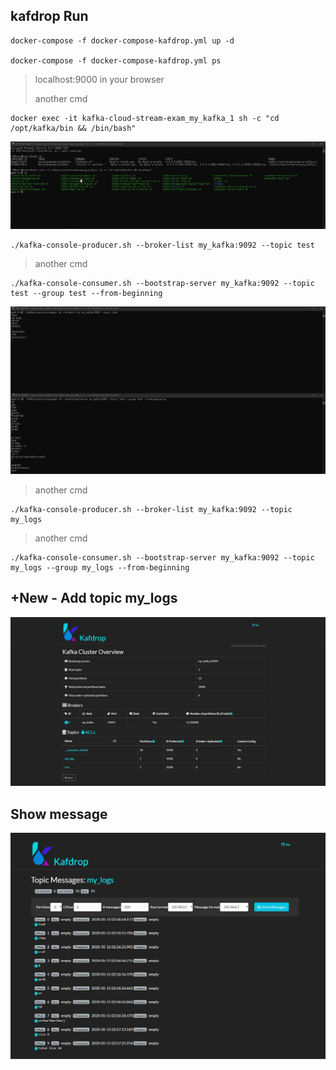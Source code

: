 ## kafdrop Run

    docker-compose -f docker-compose-kafdrop.yml up -d
    
    docker-compose -f docker-compose-kafdrop.yml ps
    
> localhost:9000 in your browser
>
> another cmd

    docker exec -it kafka-cloud-stream-exam_my_kafka_1 sh -c "cd /opt/kafka/bin && /bin/bash"
    
![first_command](./img/after_first_command.jpg)
    
    ./kafka-console-producer.sh --broker-list my_kafka:9092 --topic test
    
> another cmd

    ./kafka-console-consumer.sh --bootstrap-server my_kafka:9092 --topic test --group test --from-beginning
    

![send_consume](./img/send_consume.jpg)


> another cmd

    ./kafka-console-producer.sh --broker-list my_kafka:9092 --topic my_logs

> another cmd

    ./kafka-console-consumer.sh --bootstrap-server my_kafka:9092 --topic my_logs --group my_logs --from-beginning
    

## +New - Add topic my_logs

![result](./img/result.jpg)

## Show message

![add topic](./img/show_message.jpg)
